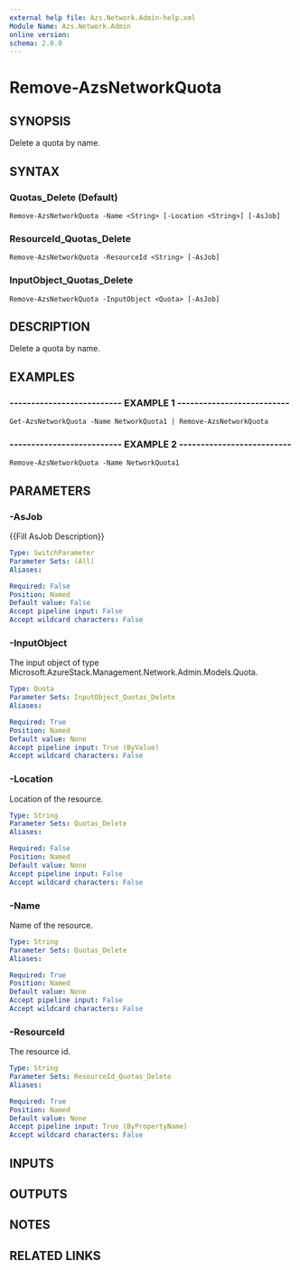 ```yaml
---
external help file: Azs.Network.Admin-help.xml
Module Name: Azs.Network.Admin
online version: 
schema: 2.0.0
---
```


# Remove-AzsNetworkQuota

## SYNOPSIS
Delete a quota by name.

## SYNTAX

### Quotas_Delete (Default)
```
Remove-AzsNetworkQuota -Name <String> [-Location <String>] [-AsJob]
```

### ResourceId_Quotas_Delete
```
Remove-AzsNetworkQuota -ResourceId <String> [-AsJob]
```

### InputObject_Quotas_Delete
```
Remove-AzsNetworkQuota -InputObject <Quota> [-AsJob]
```

## DESCRIPTION
Delete a quota by name.

## EXAMPLES

### -------------------------- EXAMPLE 1 --------------------------
```
Get-AzsNetworkQuota -Name NetworkQuota1 | Remove-AzsNetworkQuota
```

### -------------------------- EXAMPLE 2 --------------------------
```
Remove-AzsNetworkQuota -Name NetworkQuota1
```

## PARAMETERS

### -AsJob
{{Fill AsJob Description}}

```yaml
Type: SwitchParameter
Parameter Sets: (All)
Aliases: 

Required: False
Position: Named
Default value: False
Accept pipeline input: False
Accept wildcard characters: False
```

### -InputObject
The input object of type Microsoft.AzureStack.Management.Network.Admin.Models.Quota.

```yaml
Type: Quota
Parameter Sets: InputObject_Quotas_Delete
Aliases: 

Required: True
Position: Named
Default value: None
Accept pipeline input: True (ByValue)
Accept wildcard characters: False
```

### -Location
Location of the resource.

```yaml
Type: String
Parameter Sets: Quotas_Delete
Aliases: 

Required: False
Position: Named
Default value: None
Accept pipeline input: False
Accept wildcard characters: False
```

### -Name
Name of the resource.

```yaml
Type: String
Parameter Sets: Quotas_Delete
Aliases: 

Required: True
Position: Named
Default value: None
Accept pipeline input: False
Accept wildcard characters: False
```

### -ResourceId
The resource id.

```yaml
Type: String
Parameter Sets: ResourceId_Quotas_Delete
Aliases: 

Required: True
Position: Named
Default value: None
Accept pipeline input: True (ByPropertyName)
Accept wildcard characters: False
```

## INPUTS

## OUTPUTS

## NOTES

## RELATED LINKS

